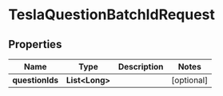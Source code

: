 

# TeslaQuestionBatchIdRequest


## Properties

Name | Type | Description | Notes
------------ | ------------- | ------------- | -------------
**questionIds** | **List&lt;Long&gt;** |  |  [optional]



